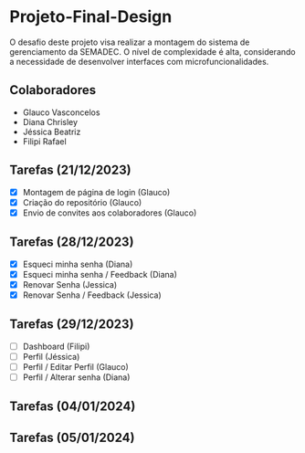 # Projeto-Final-Design
O desafio deste projeto visa realizar a montagem do sistema de gerenciamento da SEMADEC. O nível de complexidade é alta, considerando a necessidade de desenvolver interfaces com microfuncionalidades.

## Colaboradores
- Glauco Vasconcelos
- Diana Chrisley
- Jéssica Beatriz
- Filipi Rafael

## Tarefas (21/12/2023)
- [x] Montagem de página de login (Glauco)
- [x] Criação do repositório (Glauco)
- [x] Envio de convites aos colaboradores (Glauco)

## Tarefas (28/12/2023)
- [x] Esqueci minha senha (Diana)
- [x] Esqueci minha senha / Feedback (Diana)
- [x] Renovar Senha (Jessica)
- [x] Renovar Senha / Feedback (Jessica)

## Tarefas (29/12/2023)
- [ ] Dashboard (Filipi)
- [ ] Perfil (Jéssica)
- [ ] Perfil / Editar Perfil (Glauco)
- [ ] Perfil / Alterar senha (Diana)

## Tarefas (04/01/2024)
## Tarefas (05/01/2024)
